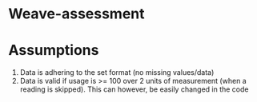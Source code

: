 # Weave-assessment

<!-- Run commands: 
git remote add origin https://github.com/meeshoogenboom/Weave-assessment
go mod init Weave-assessment -->

# Assumptions
1. Data is adhering to the set format (no missing values/data)
2. Data is valid if usage is >= 100 over 2 units of measurement (when a reading is skipped). This can however, be easily changed in the code